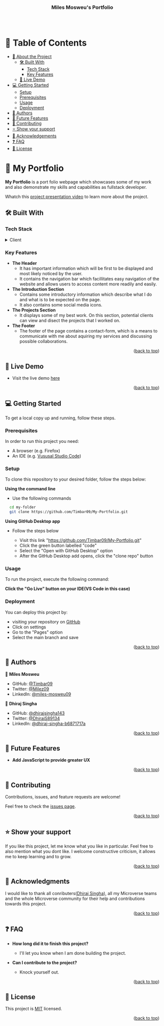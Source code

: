 <a name="readme-top"></a>

<div align="center">

  <h3><b>Miles Mosweu's Portfolio</b></h3><br/><br/>

</div>

# 📗 Table of Contents

- [📖 About the Project](#about-project)
  - [🛠 Built With](#built-with)
    - [Tech Stack](#tech-stack)
    - [Key Features](#key-features)
  - [🚀 Live Demo](#live-demo)
- [💻 Getting Started](#getting-started)
  - [Setup](#setup)
  - [Prerequisites](#prerequisites)
  - [Usage](#usage)
  - [Deployment](#triangular_flag_on_post-deployment)
- [👥 Authors](#authors)
- [🔭 Future Features](#future-features)
- [🤝 Contributing](#contributing)
- [⭐️ Show your support](#support)
- [🙏 Acknowledgements](#acknowledgements)
- [❓ FAQ](#faq)
- [📝 License](#license)

# 📖 My Portfolio <a name="about-project"></a>

**My Portfolio** is a port folio webpage which showcases some of my work and also demonstrate my skills and capabilities as fullstack developer.

Whatch this [project presentation video](https://www.loom.com/share/d3922c70b2b744d59e6b68b58ea0d1dd) to learn more about the project.

## 🛠 Built With <a name="built-with"></a>

### Tech Stack <a name="tech-stack"></a>

<details>
  <summary>Client</summary>
  <ul>
    <li><a href="https://html.com/html5/">HTML5</a></li>
    <li><a href="https://www.w3schools.com/css/">CSS3</a></li>
  </ul>
</details>

<!-- <details>
  <summary>Server</summary>
  <ul>
    <li><a href="https://expressjs.com/">Express.js</a></li>
  </ul>
</details>

<details>
<summary>Database</summary>
  <ul>
    <li><a href="https://www.postgresql.org/">PostgreSQL</a></li>
  </ul>
</details> -->

### Key Features <a name="key-features"></a>

- **The Header**
  - It has important information which will be first to be displayed and most likely noticed by the user.
  - It contains the navigation bar which facillitates easy navigation of the website and allows users to access content more readily and easily.
- **The Introduction Section**
  - Contains some introductory information which describe what I do and what is to be expected on the page.
  - It also contains some social media icons.
- **The Projects Section**
  - It displays some of my best work. On this section, potential clients can view and disect the projects that I worked on.
- **The Footer**
  - The footer of the page contains a contact-form, which is a means to communicate with me about aquiring my services and discussing possible collaborations.

<p align="right">(<a href="#readme-top">back to top</a>)</p>

## 🚀 Live Demo <a name="live-demo"></a>

- Visit the live demo [here](https://timbar09.github.io/My-Portfolio/)

<p align="right">(<a href="#readme-top">back to top</a>)</p>

## 💻 Getting Started <a name="getting-started"></a>

To get a local copy up and running, follow these steps.

### Prerequisites

In order to run this project you need:

- A browser (e.g. Firefox)
- An IDE (e.g. [Vususal Studio Code](https://code.visualstudio.com/download))

<!--
Example command:

```sh
 gem install rails
```
 -->

### Setup

To clone this repository to your desired folder, follow the steps below:

**Using the command line**

- Use the following commands

```sh
  cd my-folder
  git clone https://github.com/Timbar09/My-Portfolio.git
```

**Using GitHub Desktop app**

- Follow the steps below

  - Visit this link "https://github.com/Timbar09/My-Portfolio.git"
  - Click the green button labelled "code"
  - Select the "Open with GitHub Desktop" option
  - After the GitHub Desktop add opens, click the "clone repo" button

### Usage

To run the project, execute the following command:

**Click the "Go Live" button on your IDE(VS Code in this case)**

### Deployment

You can deploy this project by:

- visiting your repository on [GitHub](https://github.com)
- Click on settings
- Go to the "Pages" option
- Select the main branch and save

<p align="right">(<a href="#readme-top">back to top</a>)</p>

## 👥 Authors <a name="authors"></a>

👤 **Miles Mosweu**

- GitHub: [@Timbar09](https://github.com/Timbar09)
- Twitter: [@Milez09](https://twitter.com/Milez09)
- LinkedIn: [@miles-mosweu09](https://www.linkedin.com/in/miles-mosweu09)

👤 **Dhiraj Singha**

- GitHub: [@dhirajsingha143](https://github.com/dhirajsingha143)
- Twitter: [@DhirajS89134](https://twitter.com/DhirajS89134)
- LinkedIn: [@dhiraj-singha-b6871717a](https://www.linkedin.com/in/dhiraj-singha-b6871717a/)

<p align="right">(<a href="#readme-top">back to top</a>)</p>

## 🔭 Future Features <a name="future-features"></a>

- **Add JavaScript to provide greater UX**

<p align="right">(<a href="#readme-top">back to top</a>)</p>

## 🤝 Contributing <a name="contributing"></a>

Contributions, issues, and feature requests are welcome!

Feel free to check the [issues page](https://github.com/Timbar09/My-Portfolio/issues).

<p align="right">(<a href="#readme-top">back to top</a>)</p>

## ⭐️ Show your support <a name="support"></a>

If you like this project, let me know what you like in particular. Feel free to also mention what you dont like. I welcome constructive criticism, it allows me to keep learning and to grow.

<p align="right">(<a href="#readme-top">back to top</a>)</p>

## 🙏 Acknowledgments <a name="acknowledgements"></a>

I would like to thank all conributers([Dhiraj Singha](https://github.com/dhirajsingha143)), all my Microverse teams and the whole Microverse community for their help and contributions towards this project.

<p align="right">(<a href="#readme-top">back to top</a>)</p>

## ❓ FAQ <a name="faq"></a>

- **How long did it to finish this project?**

  - I'll let you know when I am done building the project.

- **Can I contribute to the project?**

  - Knock yourself out.

<p align="right">(<a href="#readme-top">back to top</a>)</p>

## 📝 License <a name="license"></a>

This project is [MIT](./LICENSE) licensed.

<p align="right">(<a href="#readme-top">back to top</a>)</p>
